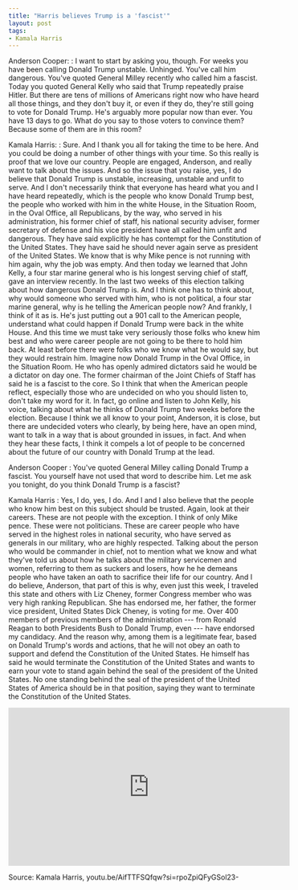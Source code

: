 ```yaml
---
title: "Harris believes Trump is a 'fascist'"
layout: post
tags:
- Kamala Harris
---
```


Anderson Cooper:
: I want to start by asking you, though. For weeks you have been calling Donald Trump unstable. Unhinged. You've call him dangerous. You've quoted General Milley recently who called him a fascist. Today you quoted General Kelly who said that Trump repeatedly praise Hitler. But there are tens of millions of Americans right now who have heard all those things, and they don't buy it, or even if they do, they're still going to vote for Donald Trump. He's arguably more popular now than ever. You have 13 days to go. What do you say to those voters to convince them? Because some of them are in this room? 

Kamala Harris:
: Sure. And I thank you all for taking the time to be here. And you could be doing a number of other things with your time. So this really is proof that we love our country. People are engaged, Anderson, and really want to talk about the issues. And so the issue that you raise, yes, I do believe that Donald Trump is unstable, increasing, unstable and unfit to serve. And I don't necessarily think that everyone has heard what you and I have heard repeatedly, which is the people who know Donald Trump best, the people who worked with him in the white House, in the Situation Room, in the Oval Office, all Republicans, by the way, who served in his administration, his former chief of staff, his national security adviser, former secretary of defense and his vice president have all called him unfit and dangerous. They have said explicitly he has contempt for the Constitution of the United States. They have said he should never again serve as president of the United States. We know that is why Mike pence is not running with him again, why the job was empty. And then today we learned that John Kelly, a four star marine general who is his longest serving chief of staff, gave an interview recently. In the last two weeks of this election talking about how dangerous Donald Trump is. And I think one has to think about, why would someone who served with him, who is not political, a four star marine general, why is he telling the American people now? And frankly, I think of it as is. He's just putting out a 901 call to the American people, understand what could happen if Donald Trump were back in the white House. And this time we must take very seriously those folks who knew him best and who were career people are not going to be there to hold him back. At least before there were folks who we know what he would say, but they would restrain him. Imagine now Donald Trump in the Oval Office, in the Situation Room. He who has openly admired dictators said he would be a dictator on day one. The former chairman of the Joint Chiefs of Staff has said he is a fascist to the core. So I think that when the American people reflect, especially those who are undecided on who you should listen to, don't take my word for it. In fact, go online and listen to John Kelly, his voice, talking about what he thinks of Donald Trump two weeks before the election. Because I think we all know to your point, Anderson, it is close, but there are undecided voters who clearly, by being here, have an open mind, want to talk in a way that is about grounded in issues, in fact. And when they hear these facts, I think it compels a lot of people to be concerned about the future of our country with Donald Trump at the lead. 

Anderson Cooper
: You've quoted General Milley calling Donald Trump a fascist. You yourself have not used that word to describe him. Let me ask you tonight, do you think Donald Trump is a fascist? 

Kamala Harris
: Yes, I do, yes, I do. And I and I also believe that the people who know him best on this subject should be trusted. Again, look at their careers. These are not people with the exception. I think of only Mike pence. These were not politicians. These are career people who have served in the highest roles in national security, who have served as generals in our military, who are highly respected. Talking about the person who would be commander in chief, not to mention what we know and what they've told us about how he talks about the military servicemen and women, referring to them as suckers and losers, how he he demeans people who have taken an oath to sacrifice their life for our country. And I do believe, Anderson, that part of this is why, even just this week, I traveled this state and others with Liz Cheney, former Congress member who was very high ranking Republican. She has endorsed me, her father, the former vice president, United States Dick Cheney, is voting for me. Over 400 members of previous members of the administration --- from Ronald Reagan to both Presidents Bush to Donald Trump, even --- have endorsed my candidacy. And the reason why, among them is a legitimate fear, based on Donald Trump's words and actions, that he will not obey an oath to support and defend the Constitution of the United States. He himself has said he would terminate the Constitution of the United States and wants to earn your vote to stand again behind the seal of the president of the United States. No one standing behind the seal of the president of the United States of America should be in that position, saying they want to terminate the Constitution of the United States.

<iframe width="560" height="315" src="https://www.youtube.com/embed/AifTTFSQfqw?si=uF5Loz7nBl2gsai4" title="Harris believes Trump is a fascist" frameborder="0" allow="accelerometer; autoplay; clipboard-write; encrypted-media; gyroscope; picture-in-picture; web-share" referrerpolicy="strict-origin-when-cross-origin" allowfullscreen></iframe>

Source: Kamala Harris, youtu.be/AifTTFSQfqw?si=rpoZpiQFyGSol23-
